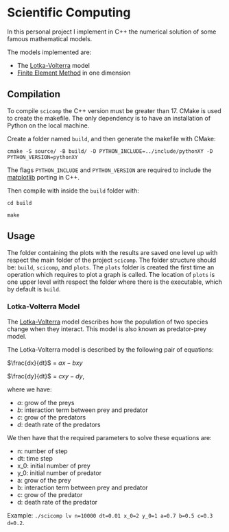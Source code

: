 # Scientific Computing

In this personal project I implement in C++ the numerical solution of some famous mathematical models.

The models implemented are:
- The [Lotka-Volterra](https://en.wikipedia.org/wiki/Lotka%E2%80%93Volterra_equations) model
- [Finite Element Method](https://en.wikipedia.org/wiki/Finite_element_method) in one dimension 

## Compilation
To compile `scicomp` the C++ version must be greater than 17.
CMake is used to create the makefile. The only dependency is to have an installation of Python on the local machine.

Create a folder named `build`, and then generate the makefile with CMake:

`cmake -S source/ -B build/ -D PYTHON_INCLUDE=../include/pythonXY -D PYTHON_VERSION=pythonXY`

The flags `PYTHON_INCLUDE` and `PYTHON_VERSION` are required to include the [matplotlib](https://matplotlib-cpp.readthedocs.io/en/latest/) porting in C++.

Then compile with inside the `build` folder with:

`cd build`

`make`

## Usage
The folder containing the plots with the results are saved one level up with respect the main folder of the project `scicomp`. The folder structure should be: `build`, `scicomp`, and `plots`. The `plots` folder is created the first time an operation which requires to plot a graph is called. The location of `plots` is one upper level with respect the folder where there is the executable, which by default is `build`.

### Lotka-Volterra Model
The [Lotka-Volterra](https://en.wikipedia.org/wiki/Lotka%E2%80%93Volterra_equations) model describes how the population of two species change when they interact. This model is also known as predator-prey model. 

The Lotka-Volterra model is described by the following pair of equations:

$\frac{dx}{dt}$ = $ax - bxy$

$\frac{dy}{dt}$ = $cxy - dy$,


where we have:
- $a$: grow of the preys
- $b$: interaction term between prey and predator
- $c$: grow of the predators
- $d$: death rate of the predators

We then have that the required parameters to solve these equations are:
- n: number of step
- dt: time step
- x_0: initial number of prey
- y_0: initial number of predator
- a: grow of the prey
- b: interaction term between prey and predator
- c: grow of the predator
- d: death rate of the predator

Example: `./scicomp lv n=10000 dt=0.01 x_0=2 y_0=1 a=0.7 b=0.5 c=0.3 d=0.2`.